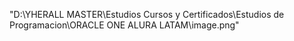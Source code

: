 "D:\YHERALL MASTER\Estudios Cursos y Certificados\Estudios de Programacion\ORACLE ONE ALURA LATAM\image.png"
